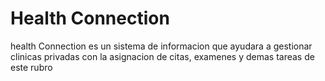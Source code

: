 # Health Connection

 
health Connection es un sistema de informacion que ayudara a gestionar clinicas privadas con la asignacion de citas, examenes y demas tareas de este rubro
